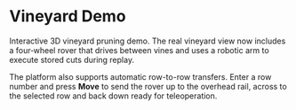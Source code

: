 # Vineyard Demo

Interactive 3D vineyard pruning demo. The real vineyard view now includes a
four‑wheel rover that drives between vines and uses a robotic arm to execute
stored cuts during replay.

The platform also supports automatic row-to-row transfers. Enter a row number
and press **Move** to send the rover up to the overhead rail, across to the
selected row and back down ready for teleoperation.

